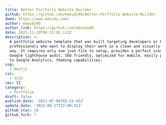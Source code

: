 ```yaml
---
title: Better Portfolio Website Builder
github: https://github.com/mdoudy90/Better-Portfolio-Website-Builder
demo: https://www.mdoudy.com/
author: mdoudy90
author_link: https://github.com/mdoudy90
date: 2023-11-29T06:33:02.113Z
description: >-
  A portfolio website template that was built targeting developers or business
  professionals who want to display their work in a clean and visually appealing
  way. It requires only one json file to setup, provides a perfect score on
  Google lighthouse audit, SEO friendly, optimized for mobile, easily plugs in
  to Google Analytics, theming capabilities.
ssg:
  - Nextjs
css:
  - SCSS
cms: []
category:
  - Portfolio
draft: false
publish_date: '2021-07-06T02:51:45Z'
update_date: '2021-08-27T22:00:31Z'
github_star: 18
github_fork: 7
---
```

